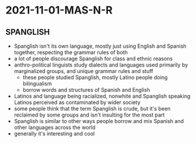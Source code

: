 # 2021-11-01-MAS-N-R
## SPANGLISH
- Spanglish isn't its own language, mostly just using English and Spanish together, respecting the grammar rules of both
- a lot of people discourage Spanglish for class and ethnic reasons
- anthro-political linguists study dialects and languages used primarily by marginalized groups, and unique grammar rules and stuff
  - these people studied Spanglish, mostly Latino people doing bilingualism
  - borrow words and structures of Spanish and English
- Latinos and language being racialized, nonwhite and Spanglish speaking Latinos perceived as contaminated by wider society
- some people think that the term Spanglish is crude, but it's been reclaimed by some groups and isn't insulting for the most part
- Spanglish is similar to other ways people borrow and mix Spanish and other languages across the world
- generally it's interesting and cool